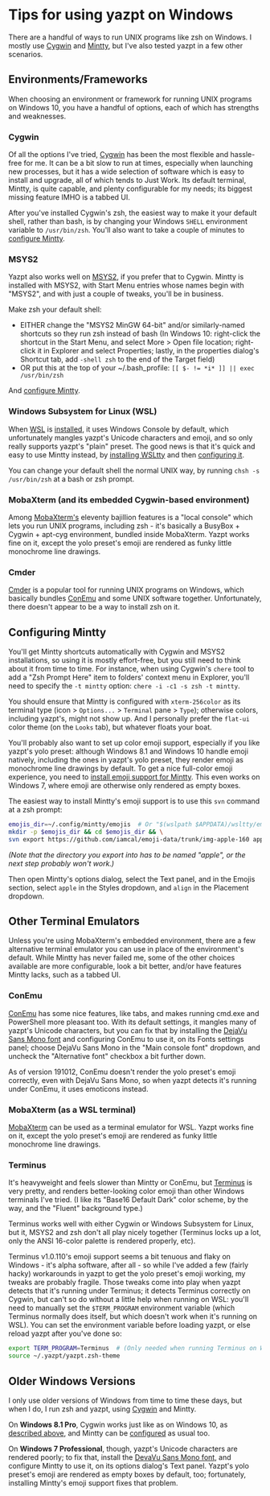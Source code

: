 # Tips for using yazpt on Windows

There are a handful of ways to run UNIX programs like zsh on Windows. I mostly use [Cygwin](https://cygwin.com) and [Mintty](http://mintty.github.io), but I've also tested yazpt in a few other scenarios.


## Environments/Frameworks

When choosing an environment or framework for running UNIX programs on Windows 10, you have a handful of options, each of which has strengths and weaknesses.

### Cygwin

Of all the options I've tried, [Cygwin](https://cygwin.com) has been the most flexible and hassle-free for me. It can be a bit slow to run at times, especially when launching new processes, but it has a wide selection of software which is easy to install and upgrade, all of which tends to Just Work. Its default terminal, Mintty, is quite capable, and plenty configurable for my needs; its biggest missing feature IMHO is a tabbed UI.

After you've installed Cygwin's zsh, the easiest way to make it your default shell, rather than bash, is by changing your Windows `SHELL` environment variable to `/usr/bin/zsh`. You'll also want to take a couple of minutes to [configure Mintty](#configuring-mintty).

### MSYS2

Yazpt also works well on [MSYS2](https://www.msys2.org), if you prefer that to Cygwin. Mintty is installed with MSYS2, with Start Menu entries whose names begin with "MSYS2", and with just a couple of tweaks, you'll be in business.

Make zsh your default shell:
* EITHER change the "MSYS2 MinGW 64-bit" and/or similarly-named shortcuts so they run zsh instead of bash
  (In Windows 10: right-click the shortcut in the Start Menu, and select More > Open file location; right-click it in Explorer and select Properties; lastly, in the properties dialog's Shortcut tab, add `-shell zsh` to the end of the Target field)
* OR put this at the top of your ~/.bash_profile: `[[ $- != *i* ]] || exec /usr/bin/zsh`

And [configure Mintty](#configuring-mintty).

### Windows Subsystem for Linux (WSL)

When [WSL](https://docs.microsoft.com/en-us/windows/wsl/) is [installed](https://www.howtogeek.com/249966/how-to-install-and-use-the-linux-bash-shell-on-windows-10/), it uses Windows Console by default, which unfortunately mangles yazpt's Unicode characters and emoji, and so only really supports yazpt's "plain" preset. The good news is that it's quick and easy to use Mintty instead, by [installing WSLtty](https://github.com/mintty/wsltty) and then [configuring it](#configuring-mintty).

You can change your default shell the normal UNIX way, by running `chsh -s /usr/bin/zsh` at a bash or zsh prompt.

### MobaXterm (and its embedded Cygwin-based environment)

Among [MobaXterm's](https://mobaxterm.mobatek.net) eleventy bajillion features is a "local console" which lets you run UNIX programs, including zsh - it's basically a BusyBox + Cygwin + apt-cyg environment, bundled inside MobaXterm. Yazpt works fine on it, except the yolo preset's emoji are rendered as funky little monochrome line drawings.

### Cmder

[Cmder](https://cmder.net) is a popular tool for running UNIX programs on Windows, which basically bundles [ConEmu](#conemu) and some UNIX software together. Unfortunately, there doesn't appear to be a way to install zsh on it.


## Configuring Mintty

You'll get Mintty shortcuts automatically with Cygwin and MSYS2 installations, so using it is mostly effort-free, but you still need to think about it from time to time. For instance, when using Cygwin's `chere` tool to add a "Zsh Prompt Here" item to folders' context menu in Explorer, you'll need to specify the `-t mintty` option: `chere -i -c1 -s zsh -t mintty`.

You should ensure that Mintty is configured with `xterm-256color` as its terminal type (icon > `Options...` > `Terminal` pane > `Type`); otherwise colors, including yazpt's, might not show up. And I personally prefer the `flat-ui` color theme (on the `Looks` tab), but whatever floats your boat.

You'll probably also want to set up color emoji support, especially if you like yazpt's yolo preset: although Windows 8.1 and Windows 10 handle emoji natively, including the ones in yazpt's yolo preset, they render emoji as monochrome line drawings by default. To get a nice full-color emoji experience, you need to [install emoji support for Mintty](https://github.com/mintty/mintty/wiki/Tips#emojis). This even works on Windows 7, where emoji are otherwise only rendered as empty boxes.

The easiest way to install Mintty's emoji support is to use this `svn` command at a zsh prompt:

```sh
emojis_dir=~/.config/mintty/emojis  # Or "$(wslpath $APPDATA)/wsltty/emojis" on WSL
mkdir -p $emojis_dir && cd $emojis_dir && \
svn export https://github.com/iamcal/emoji-data/trunk/img-apple-160 apple
```

_(Note that the directory you export into has to be named "apple", or the next step probably won't work.)_

Then open Mintty's options dialog, select the Text panel, and in the Emojis section, select `apple` in the Styles dropdown, and `align` in the Placement dropdown.


## Other Terminal Emulators

Unless you're using MobaXterm's embedded environment, there are a few alternative terminal emulator you can use in place of the environment's default. While Mintty has never failed me, some of the other choices available are more configurable, look a bit better, and/or have features Mintty lacks, such as a tabbed UI.

### ConEmu

[ConEmu](https://conemu.github.io) has some nice features, like tabs, and makes running cmd.exe and PowerShell more pleasant too. With its default settings, it mangles many of yazpt's Unicode characters, but you can fix that by installing the [DejaVu Sans Mono font](https://dejavu-fonts.github.io) and configuring ConEmu to use it, on its Fonts settings panel; choose DejaVu Sans Mono in the "Main console font" dropdown, and uncheck the "Alternative font" checkbox a bit further down.

As of version 191012, ConEmu doesn't render the yolo preset's emoji correctly, even with DejaVu Sans Mono, so when yazpt detects it's running under ConEmu, it uses emoticons instead.

### MobaXterm (as a WSL terminal)

[MobaXterm](https://mobaxterm.mobatek.net) can be used as a terminal emulator for WSL. Yazpt works fine on it, except the yolo preset's emoji are rendered as funky little monochrome line drawings.

### Terminus

It's heavyweight and feels slower than Mintty or ConEmu, but [Terminus](https://eugeny.github.io/terminus) is very pretty, and renders better-looking color emoji than other Windows terminals I've tried. (I like its "Base16 Default Dark" color scheme, by the way, and the "Fluent" background type.)

Terminus works well with either Cygwin or Windows Subsystem for Linux, but it, MSYS2 and zsh don't all play nicely together (Terminus locks up a lot, only the ANSI 16-color palette is rendered properly, etc).

Terminus v1.0.110's emoji support seems a bit tenuous and flaky on Windows - it's alpha software, after all - so while I've added a few (fairly hacky) workarounds in yazpt to get the yolo preset's emoji working, my tweaks are probably fragile. Those tweaks come into play when yazpt detects that it's running under Terminus; it detects Terminus correctly on Cygwin, but can't so do without a little help when running on WSL: you'll need to manually set the `$TERM_PROGRAM` environment variable (which Terminus normally does itself, but which doesn't work when it's running on WSL). You can set the environment variable before loading yazpt, or else reload yazpt after you've done so:

```sh
export TERM_PROGRAM=Terminus  # (Only needed when running Terminus on WSL)
source ~/.yazpt/yazpt.zsh-theme
```


## Older Windows Versions

I only use older versions of Windows from time to time these days, but when I do, I run zsh and yazpt, using [Cygwin](#cygwin) and Mintty. 

On **Windows 8.1 Pro**, Cygwin works just like as on Windows 10, as [described above](#cygwin), and Mintty can be [configured](#configuring-mintty) as usual too.

On **Windows 7 Professional**, though, yazpt's Unicode characters are rendered poorly; to fix that, install the [DevaVu Sans Mono font](https://dejavu-fonts.github.io), and configure Mintty to use it, on its options dialog's Text panel. Yazpt's yolo preset's emoji are rendered as empty boxes by default, too; fortunately, installing Mintty's emoji support fixes that problem.
